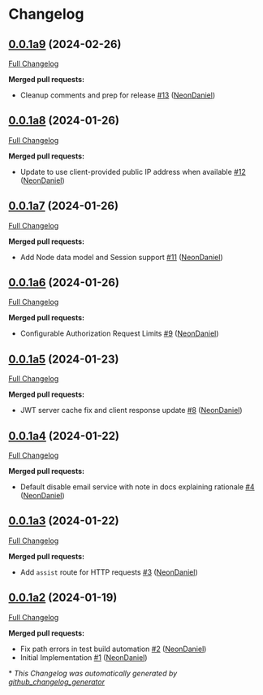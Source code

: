 # Changelog

## [0.0.1a9](https://github.com/NeonGeckoCom/neon-hana/tree/0.0.1a9) (2024-02-26)

[Full Changelog](https://github.com/NeonGeckoCom/neon-hana/compare/0.0.1a8...0.0.1a9)

**Merged pull requests:**

- Cleanup comments and prep for release [\#13](https://github.com/NeonGeckoCom/neon-hana/pull/13) ([NeonDaniel](https://github.com/NeonDaniel))

## [0.0.1a8](https://github.com/NeonGeckoCom/neon-hana/tree/0.0.1a8) (2024-01-26)

[Full Changelog](https://github.com/NeonGeckoCom/neon-hana/compare/0.0.1a7...0.0.1a8)

**Merged pull requests:**

- Update to use client-provided public IP address when available [\#12](https://github.com/NeonGeckoCom/neon-hana/pull/12) ([NeonDaniel](https://github.com/NeonDaniel))

## [0.0.1a7](https://github.com/NeonGeckoCom/neon-hana/tree/0.0.1a7) (2024-01-26)

[Full Changelog](https://github.com/NeonGeckoCom/neon-hana/compare/0.0.1a6...0.0.1a7)

**Merged pull requests:**

- Add Node data model and Session support [\#11](https://github.com/NeonGeckoCom/neon-hana/pull/11) ([NeonDaniel](https://github.com/NeonDaniel))

## [0.0.1a6](https://github.com/NeonGeckoCom/neon-hana/tree/0.0.1a6) (2024-01-26)

[Full Changelog](https://github.com/NeonGeckoCom/neon-hana/compare/0.0.1a5...0.0.1a6)

**Merged pull requests:**

- Configurable Authorization Request Limits [\#9](https://github.com/NeonGeckoCom/neon-hana/pull/9) ([NeonDaniel](https://github.com/NeonDaniel))

## [0.0.1a5](https://github.com/NeonGeckoCom/neon-hana/tree/0.0.1a5) (2024-01-23)

[Full Changelog](https://github.com/NeonGeckoCom/neon-hana/compare/0.0.1a4...0.0.1a5)

**Merged pull requests:**

- JWT server cache fix and client response update [\#8](https://github.com/NeonGeckoCom/neon-hana/pull/8) ([NeonDaniel](https://github.com/NeonDaniel))

## [0.0.1a4](https://github.com/NeonGeckoCom/neon-hana/tree/0.0.1a4) (2024-01-22)

[Full Changelog](https://github.com/NeonGeckoCom/neon-hana/compare/0.0.1a3...0.0.1a4)

**Merged pull requests:**

- Default disable email service with note in docs explaining rationale [\#4](https://github.com/NeonGeckoCom/neon-hana/pull/4) ([NeonDaniel](https://github.com/NeonDaniel))

## [0.0.1a3](https://github.com/NeonGeckoCom/neon-hana/tree/0.0.1a3) (2024-01-22)

[Full Changelog](https://github.com/NeonGeckoCom/neon-hana/compare/0.0.1a2...0.0.1a3)

**Merged pull requests:**

- Add `assist` route for HTTP requests [\#3](https://github.com/NeonGeckoCom/neon-hana/pull/3) ([NeonDaniel](https://github.com/NeonDaniel))

## [0.0.1a2](https://github.com/NeonGeckoCom/neon-hana/tree/0.0.1a2) (2024-01-19)

[Full Changelog](https://github.com/NeonGeckoCom/neon-hana/compare/885ec6ef0f8ddcaa8127f60730ef7b4011127554...0.0.1a2)

**Merged pull requests:**

- Fix path errors in test build automation [\#2](https://github.com/NeonGeckoCom/neon-hana/pull/2) ([NeonDaniel](https://github.com/NeonDaniel))
- Initial Implementation [\#1](https://github.com/NeonGeckoCom/neon-hana/pull/1) ([NeonDaniel](https://github.com/NeonDaniel))



\* *This Changelog was automatically generated by [github_changelog_generator](https://github.com/github-changelog-generator/github-changelog-generator)*
